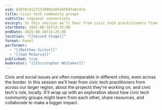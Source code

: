```yaml
---
uid: 83878c91171338902e0fe0fb97a8c47a
title: Civic tech community groups
subtitle: regional connections
excerpt: In this session we'll hear from civic tech practitioners from across our larger region, about the projects they're working on, and civic tech's role, locally.
startDate: 2025-08-16T14:35:00
endDate: 2025-08-16T15:25:00
location: "[[Second Stage]]"
format: Panel
performer:
  - "[[Matthew Victor]]"
  - "[[Sam McGarva]]"
published: true
moderator: "[[Christopher Whitaker]]"
---
```

Civic and social issues are often comparable in different cities, even across the border. In this session we'll hear from civic tech practitioners from across our larger region, about the projects they're working on, and civic tech's role, locally. It'll wrap up with an exploration about how civic tech community groups might learn from each other, share resources, and collaborate to make a bigger impact.